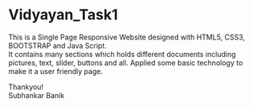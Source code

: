 # Vidyayan_Task1
This is a Single Page Responsive Website designed with HTML5, CSS3, BOOTSTRAP and Java Script.<br>
It contains many sections which holds different documents including pictures, text, slider, buttons and all. Applied some basic technology to make it a user friendly page.<p>

Thankyou!<br>
Subhankar Banik

